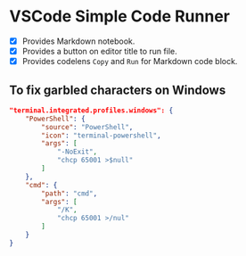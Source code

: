 # VSCode Simple Code Runner

- [x] Provides Markdown notebook.
- [x] Provides a button on editor title to run file.
- [x] Provides codelens `Copy` and `Run` for Markdown code block.

## To fix garbled characters on Windows

```json
"terminal.integrated.profiles.windows": {
    "PowerShell": {
        "source": "PowerShell",
        "icon": "terminal-powershell",
        "args": [
            "-NoExit",
            "chcp 65001 >$null"
        ]
    },
    "cmd": {
        "path": "cmd",
        "args": [
            "/K",
            "chcp 65001 >/nul"
        ]
    }
}
```
